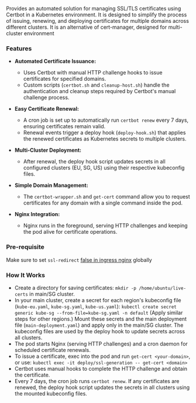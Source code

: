 Provides an automated solution for managing SSL/TLS certificates using Certbot in a Kubernetes environment. It is designed to simplify the process of issuing, renewing, and deploying certificates for multiple domains across different clusters. It is an alternative of cert-manager, designed for multi-cluster environment

### Features

- **Automated Certificate Issuance:**
  - Uses Certbot with manual HTTP challenge hooks to issue certificates for specified domains.
  - Custom scripts (`certbot.sh` and `cleanup-host.sh`) handle the authentication and cleanup steps required by Certbot's manual challenge process.

- **Easy Certificate Renewal:**
  - A cron job is set up to automatically run `certbot renew` every 7 days, ensuring certificates remain valid.
  - Renewal events trigger a deploy hook (`deploy-hook.sh`) that applies the renewed certificates as Kubernetes secrets to multiple clusters.

- **Multi-Cluster Deployment:**
  - After renewal, the deploy hook script updates secrets in all configured clusters (EU, SG, US) using their respective kubeconfig files.

- **Simple Domain Management:**
  - The `certbot-wrapper.sh` and `get-cert` command allow you to request certificates for any domain with a single command inside the pod.

- **Nginx Integration:**
  - Nginx runs in the foreground, serving HTTP challenges and keeping the pod alive for certificate operations.

### Pre-requisite
Make sure to set `ssl-redirect` [false in ingress nginx](https://kubernetes.github.io/ingress-nginx/user-guide/nginx-configuration/configmap/#ssl-redirect) globally

### How It Works
 - Create a directory for saving certificates: `mkdir -p /home/ubuntu/live-certs` in main/SG cluster.
 - In your main cluster, create a secret for each region's kubeconfig file (`kube-eu.yaml`, `kube-sg.yaml`, `kube-us.yaml`):
   `kubectl create secret generic kube-sg --from-file=kube-sg.yaml -n default`
   (Apply similar steps for other regions.)
   Mount these secrets and the main deployment file (`main-deployment.yaml`) and apply only in the main/SG cluster. The kubeconfig files are used by the deploy hook to update secrets across all clusters.
 - The pod starts Nginx (serving HTTP challenges) and a cron daemon for scheduled certificate renewals.
 - To issue a certificate, exec into the pod and run `get-cert <your-domain>`, or use: `kubectl exec -it deploy/ssl-generation -- get-cert <domain>`
 - Certbot uses manual hooks to complete the HTTP challenge and obtain the certificate.
 - Every 7 days, the cron job runs `certbot renew`. If any certificates are renewed, the deploy hook script updates the secrets in all clusters using the mounted kubeconfig files.

